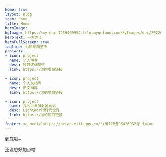 ```yaml
---
home: true
layout: Blog
icon: home
title: Home
heroImage: 
bgImage: https://my-doc-1259409954.file.myqcloud.com/MyImages/doc/202203212054591.jpeg
heroText: 一方净土
heroFullScreen: true
tagline: 为热爱而坚持
projects:
- icon: project
  name: 个人博客
  desc: 项目详细描述
  link: https://你的项目链接

- icon: project
  name: 个人文档库
  desc: 旧文档库
  link: https://你的项目链接

- icon: project
  name: 我的世界服务器网站
  desc: LightWorld辉光世界
  link: https://你的项目链接

footer: <a href="https://beian.miit.gov.cn/">闽ICP备19026932号-1</a>
---
```


到底啦~

还没想好加点啥

